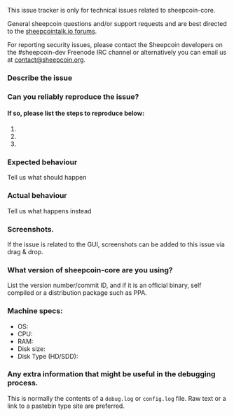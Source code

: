 <!--- Remove sections that do not apply -->

This issue tracker is only for technical issues related to sheepcoin-core.

General sheepcoin questions and/or support requests and are best directed to the [sheepcointalk.io forums](https://sheepcointalk.io/).

For reporting security issues, please contact the Sheepcoin developers on the #sheepcoin-dev Freenode IRC channel or alternatively you can email us at contact@sheepcoin.org.

### Describe the issue

### Can you reliably reproduce the issue?
#### If so, please list the steps to reproduce below:
1.
2.
3.

### Expected behaviour
Tell us what should happen

### Actual behaviour
Tell us what happens instead

### Screenshots.
If the issue is related to the GUI, screenshots can be added to this issue via drag & drop.

### What version of sheepcoin-core are you using?
List the version number/commit ID, and if it is an official binary, self compiled or a distribution package such as PPA.

### Machine specs:
- OS:
- CPU:
- RAM:
- Disk size:
- Disk Type (HD/SDD):

### Any extra information that might be useful in the debugging process.
This is normally the contents of a `debug.log` or `config.log` file. Raw text or a link to a pastebin type site are preferred.
